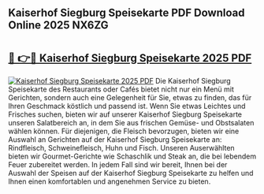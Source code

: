 ## Kaiserhof Siegburg Speisekarte PDF Download Online 2025 NX6ZG

# <h2><a href="http://gc6in5m.nevu.top/?p=Kaiserhof+Siegburg+Speisekarte">🔗 👉🔴 Kaiserhof Siegburg Speisekarte 2025 PDF</a></h2>

[![Kaiserhof Siegburg Speisekarte 2025 PDF](https://i.imgur.com/dBaPXMq.png)](http://gc6in5m.nevu.top/?p=Kaiserhof+Siegburg+Speisekarte)
Die Kaiserhof Siegburg Speisekarte des Restaurants oder Cafés bietet nicht nur ein Menü mit Gerichten, sondern auch eine Gelegenheit für Sie, etwas zu finden, das für Ihren Geschmack köstlich und passend ist. Wenn Sie etwas Leichtes und Frisches suchen, bieten wir auf unserer Kaiserhof Siegburg Speisekarte unseren Salatbereich an, in dem Sie aus frischen Gemüse- und Obstsalaten wählen können. Für diejenigen, die Fleisch bevorzugen, bieten wir eine Auswahl an Gerichten auf der Kaiserhof Siegburg Speisekarte an: Rindfleisch, Schweinefleisch, Huhn und Fisch. Unseren Auserwählten bieten wir Gourmet-Gerichte wie Schaschlik und Steak an, die bei lebendem Feuer zubereitet werden. In jedem Fall sind wir bereit, Ihnen bei der Auswahl der Speisen auf der Kaiserhof Siegburg Speisekarte zu helfen und Ihnen einen komfortablen und angenehmen Service zu bieten.
